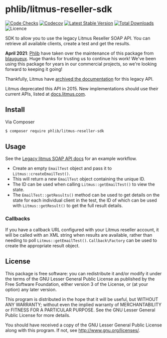 # phlib/litmus-reseller-sdk

[![Code Checks](https://img.shields.io/github/workflow/status/phlib/litmus-reseller-sdk/CodeChecks?logo=github)](https://github.com/phlib/litmus-reseller-sdk/actions/workflows/code-checks.yml)
[![Codecov](https://img.shields.io/codecov/c/github/phlib/litmus-reseller-sdk.svg?logo=codecov)](https://codecov.io/gh/phlib/litmus-reseller-sdk)
[![Latest Stable Version](https://img.shields.io/packagist/v/phlib/litmus-reseller-sdk.svg?logo=packagist)](https://packagist.org/packages/phlib/litmus-reseller-sdk)
[![Total Downloads](https://img.shields.io/packagist/dt/phlib/litmus-reseller-sdk.svg?logo=packagist)](https://packagist.org/packages/phlib/litmus-reseller-sdk)
![Licence](https://img.shields.io/github/license/phlib/litmus-reseller-sdk.svg)

SDK to allow you to use the legacy Litmus Reseller SOAP API.
You can retrieve all available clients, create a test and get the results.

**April 2021**: [Phlib](https://github.com/phlib) have taken over the
maintenance of this package from [blaugueux](https://github.com/blaugueux).
Huge thanks for trusting us to continue his work! We've been using this
package for years in our commercial projects, so we're looking forward to
keeping it going!

Thankfully, Litmus have
[archived the documentation](https://litmus.github.io/legacy-litmus-api-docs/)
for this legacy API.

Litmus deprecated this API in 2015.
New implementations should use their current APIs, listed at [docs.litmus.com](https://docs.litmus.com).

## Install

Via Composer

```sh
$ composer require phlib/litmus-reseller-sdk
```

## Usage

See the [Legacy litmus SOAP API docs](https://litmus.github.io/legacy-litmus-api-docs/SOAP/Legacy%20SOAP%20Web%20Service%3A%20Process%20for%20running%20email%20tests)
for an example workflow.

* Create an empty `EmailTest` object and pass it to `Litmus::createEmailTest()`.
* This will return a new `EmailTest` object containing the unique ID.
* The ID can be used when calling `Litmus::getEmailTest()` to view the state.
* The `EmailTest::getResults()` method can be used to get details on the state
  for each individual client in the test, the ID of which can be used with
  `Litmus::getResult()` to get the full result details.

### Callbacks

If you have a callback URL configured with your Litmus reseller account,
it will be called with an XML string when results are available,
rather than needing to poll `Litmus::getEmailTest()`.
`Callback\Factory` can be used to create the appropriate result object.

## License

This package is free software: you can redistribute it and/or modify
it under the terms of the GNU Lesser General Public License as published by
the Free Software Foundation, either version 3 of the License, or
(at your option) any later version.

This program is distributed in the hope that it will be useful,
but WITHOUT ANY WARRANTY; without even the implied warranty of
MERCHANTABILITY or FITNESS FOR A PARTICULAR PURPOSE.  See the
GNU Lesser General Public License for more details.

You should have received a copy of the GNU Lesser General Public License
along with this program.  If not, see <http://www.gnu.org/licenses/>.
